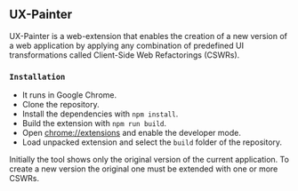 
## UX-Painter

UX-Painter is a web-extension that enables the creation of a new version of a web application by applying any combination of predefined UI transformations called Client-Side Web Refactorings (CSWRs).

### `Installation`

- It runs in Google Chrome.
- Clone the repository. 
- Install the dependencies with `npm install`.
- Build the extension with `npm run build`.
- Open [chrome://extensions](chrome://extensions) and enable the developer mode.
- Load unpacked extension and select the `build` folder of the repository.

Initially the tool shows only the original version of the current application. To create a new version the original one must be extended with one or more CSWRs.
